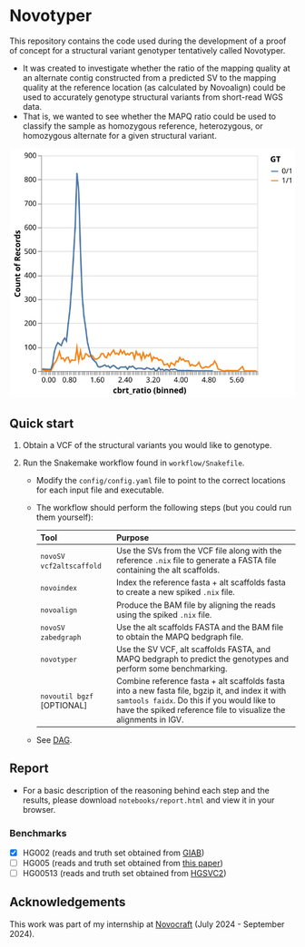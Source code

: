 # Novotyper

This repository contains the code used during the development of a proof of concept for a structural variant genotyper tentatively called Novotyper.
- It was created to investigate whether the ratio of the mapping quality at an alternate contig constructed from a predicted SV to the mapping quality at the reference location (as calculated by Novoalign) could be used to accurately genotype structural variants from short-read WGS data.
- That is, we wanted to see whether the MAPQ ratio could be used to classify the sample as homozygous reference, heterozygous, or homozygous alternate for a given structural variant.

<p align="center">
  <img src="notebooks/assets/cbrt_mapq_chart.svg" />
</p>

## Quick start

1. Obtain a VCF of the structural variants you would like to genotype.

2. Run the Snakemake workflow found in `workflow/Snakefile`.
    - Modify the `config/config.yaml` file to point to the correct locations for each input file and executable.
    - The workflow should perform the following steps (but you could run them yourself):

        | Tool | Purpose |
        | --- | --- |
        |`novoSV vcf2altscaffold` | Use the SVs from the VCF file along with the reference `.nix` file to generate a FASTA file containing the alt scaffolds. |
        |`novoindex` | Index the reference fasta + alt scaffolds fasta to create a new spiked `.nix` file. |
        | `novoalign` | Produce the BAM file by aligning the reads using the spiked `.nix` file. |
        | `novoSV zabedgraph` | Use the alt scaffolds FASTA and the BAM file to obtain the MAPQ bedgraph file. |
        | `novotyper` | Use the SV VCF, alt scaffolds FASTA, and MAPQ bedgraph to predict the genotypes and perform some benchmarking. |
        | `novoutil bgzf` [OPTIONAL] | Combine reference fasta + alt scaffolds fasta into a new fasta file, bgzip it, and index it with `samtools faidx`. Do this if you would like to have the spiked reference file to visualize the alignments in IGV. |

    - See [DAG](dag.svg).

## Report

- For a basic description of the reasoning behind each step and the results, please download `notebooks/report.html` and view it in your browser.

### Benchmarks

- [x] HG002 (reads and truth set obtained from [GIAB](https://github.com/human-pangenomics/HG002_Data_Freeze_v1.0))
- [ ] HG005 (reads and truth set obtained from [this paper](https://bmcgenomics.biomedcentral.com/articles/10.1186/s12864-022-08548-y))
- [ ] HG00513 (reads and truth set obtained from [HGSVC2](https://www.internationalgenome.org/data-portal/data-collection/hgsvc2))

## Acknowledgements

This work was part of my internship at [Novocraft](www.novocraft.com) (July 2024 - September 2024).
